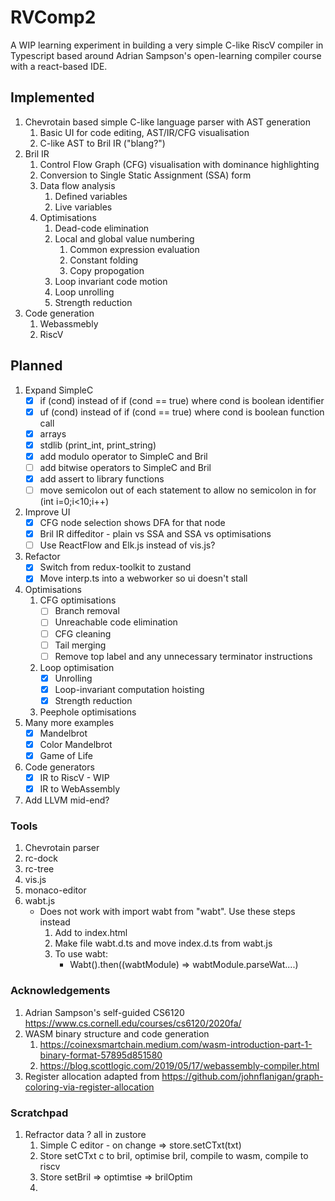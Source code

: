# RVComp2

A WIP learning experiment in building a very simple C-like RiscV compiler in Typescript based around Adrian Sampson's open-learning compiler course with a react-based IDE.

## Implemented

1. Chevrotain based simple C-like language parser with AST generation
   1. Basic UI for code editing, AST/IR/CFG visualisation
   2. C-like AST to Bril IR ("blang?")
2. Bril IR
   1. Control Flow Graph (CFG) visualisation with dominance highlighting
   2. Conversion to Single Static Assignment (SSA) form
   3. Data flow analysis
      1. Defined variables
      2. Live variables
   4. Optimisations
      1. Dead-code elimination
      2. Local and global value numbering
         1. Common expression evaluation
         2. Constant folding
         3. Copy propogation
      3. Loop invariant code motion
      4. Loop unrolling
      5. Strength reduction
3. Code generation
   1. Webassmebly
   2. RiscV

## Planned

1. Expand SimpleC
   - [x] if (cond) instead of if (cond == true) where cond is boolean identifier
   - [x] uf (cond) instead of if (cond == true) where cond is boolean function call
   - [x] arrays
   - [x] stdlib (print_int, print_string)
   - [x] add modulo operator to SimpleC and Bril
   - [ ] add bitwise operators to SimpleC and Bril
   - [x] add assert to library functions
   - [ ] move semicolon out of each statement to allow no semicolon in for (int i=0;i<10;i++)
2. Improve UI
   - [x] CFG node selection shows DFA for that node
   - [x] Bril IR diffeditor - plain vs SSA and SSA vs optimisations
   - [ ] Use ReactFlow and Elk.js instead of vis.js?
3. Refactor
   - [x] Switch from redux-toolkit to zustand
   - [x] Move interp.ts into a webworker so ui doesn't stall
4. Optimisations
   1. CFG optimisations
      - [ ] Branch removal
      - [ ] Unreachable code elimination
      - [ ] CFG cleaning
      - [ ] Tail merging
      - [ ] Remove top label and any unnecessary terminator instructions
   2. Loop optimisation
      - [x] Unrolling
      - [x] Loop-invariant computation hoisting
      - [x] Strength reduction
   3. Peephole optimisations
5. Many more examples
   - [x] Mandelbrot
   - [x] Color Mandelbrot
   - [x] Game of Life
6. Code generators
   - [x] IR to RiscV - WIP
   - [x] IR to WebAssembly
7. Add LLVM mid-end?

### Tools

1. Chevrotain parser
2. rc-dock
3. rc-tree
4. vis.js
5. monaco-editor
6. wabt.js
   - Does not work with import wabt from "wabt". Use these steps instead
     1. Add <script src="https://unpkg.com/wabt/index.js"></script> to index.html
     2. Make file wabt.d.ts and move index.d.ts from wabt.js
     3. To use wabt:
        - Wabt().then((wabtModule) => wabtModule.parseWat....)

### Acknowledgements

1. Adrian Sampson's self-guided CS6120 https://www.cs.cornell.edu/courses/cs6120/2020fa/
2. WASM binary structure and code generation
   1. https://coinexsmartchain.medium.com/wasm-introduction-part-1-binary-format-57895d851580
   2. https://blog.scottlogic.com/2019/05/17/webassembly-compiler.html
3. Register allocation adapted from https://github.com/johnflanigan/graph-coloring-via-register-allocation

### Scratchpad

1. Refractor data ? all in zustore
   1. Simple C editor - on change => store.setCTxt(txt)
   2. Store setCTxt c to bril, optimise bril, compile to wasm, compile to riscv
   3. Store setBril => optimtise => brilOptim
   4.

